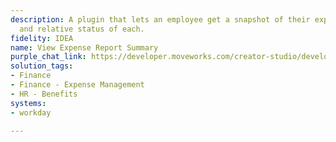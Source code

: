 ```yaml
---
description: A plugin that lets an employee get a snapshot of their expense reports
  and relative status of each.
fidelity: IDEA
name: View Expense Report Summary
purple_chat_link: https://developer.moveworks.com/creator-studio/developer-tools/purple-chat?purple_chat_v1=%7B%22settings%22%3A%7B%22colorStyle%22%3A%22LIGHT%22%2C%22startTime%22%3A%2211%3A43+AM%22%2C%22defaultPerson%22%3A%22GWEN%22%2C%22editable%22%3Atrue%7D%2C%22messages%22%3A%5B%7B%22from%22%3A%22USER%22%2C%22text%22%3A%22Can+I+get+a+summary+of+my+expense+reports%3F%22%7D%2C%7B%22from%22%3A%22ANNOTATION%22%2C%22text%22%3A%22%3Cp%3E%E2%9C%85+Working+on+%3Cb%3ESummary+of+My+Expense+Reports%3C%2Fb%3E%3Cbr%3E%E2%8F%B3+Calling+Plugin+%3Cb%3EView+Expense+Report+Summary%3C%2Fb%3E%3C%2Fp%3E%22%7D%2C%7B%22from%22%3A%22BOT%22%2C%22text%22%3A%22Here%27s+a+summary+of+your+current+expense+reports%3A%22%2C%22cards%22%3A%5B%7B%22title%22%3A%22Expense+Report+Summary%22%2C%22text%22%3A%22%3Cb%3E1.+Work+From+Home+Expense+Report%3C%2Fb%3E+-+Status%3A+Paid+%3Cbr%3E%3Cb%3E2.+Wellness+Reimbursement%3C%2Fb%3E+-+Status%3A+In+Progress+%3Cbr%3E%3Cb%3E3.+Travel+Report%3C%2Fb%3E+-+Status%3A+Waiting+for+Manager+Approval%22%7D%5D%7D%5D%7D
solution_tags:
- Finance
- Finance - Expense Management
- HR - Benefits
systems:
- workday

---
```

